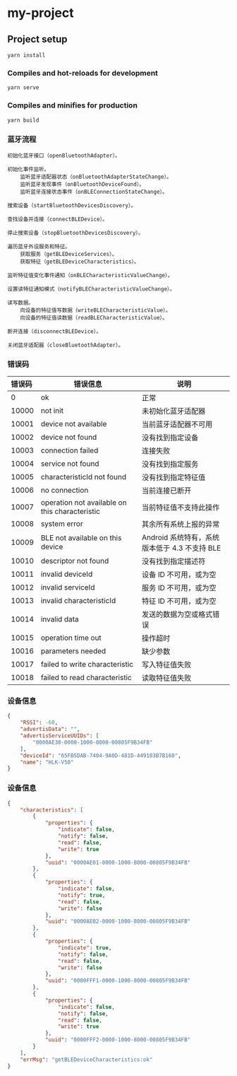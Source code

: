 # my-project

## Project setup
```
yarn install
```

### Compiles and hot-reloads for development
```
yarn serve
```

### Compiles and minifies for production
```
yarn build
```
### 蓝牙流程
```
初始化蓝牙接口（openBluetoothAdapter）。

初始化事件监听。
    监听蓝牙适配器状态（onBluetoothAdapterStateChange）。
    监听蓝牙发现事件（onBluetoothDeviceFound）。
    监听蓝牙连接状态事件（onBLEConnectionStateChange）。

搜索设备（startBluetoothDevicesDiscovery）。

查找设备并连接（connectBLEDevice）。

停止搜索设备（stopBluetoothDevicesDiscovery）。

遍历蓝牙外设服务和特征。
    获取服务（getBLEDeviceServices）。
    获取特征（getBLEDeviceCharacteristics）。

监听特征值变化事件通知（onBLECharacteristicValueChange）。

设置读特征通知模式（notifyBLECharacteristicValueChange）。

读写数据。
    向设备的特征值写数据（writeBLECharacteristicValue）。
    向设备的特征值读数据（readBLECharacteristicValue）。

断开连接（disconnectBLEDevice）。

关闭蓝牙适配器（closeBluetoothAdapter）。
```
### 错误码

| 错误码 | 错误信息                                       | 说明                                          |
| :----- | ---------------------------------------------- | --------------------------------------------- |
| 0      | ok                                             | 正常                                          |
| 10000  | not init                                       | 未初始化蓝牙适配器                            |
| 10001  | device not available                           | 当前蓝牙适配器不可用                          |
| 10002  | device not found                               | 没有找到指定设备                              |
| 10003  | connection failed                              | 连接失败                                      |
| 10004  | service not found                              | 没有找到指定服务                              |
| 10005  | characteristicId not found                     | 没有找到指定特征值                            |
| 10006  | no connection                                  | 当前连接已断开                                |
| 10007  | operation not available on this characteristic | 当前特征值不支持此操作                        |
| 10008  | system error                                   | 其余所有系统上报的异常                        |
| 10009  | BLE not available on this device               | Android 系统特有，系统版本低于 4.3 不支持 BLE |
| 10010  | descriptor not found                           | 没有找到指定描述符                            |
| 10011  | invalid deviceId                               | 设备 ID 不可用，或为空                        |
| 10012  | invalid serviceId                              | 服务 ID 不可用，或为空                        |
| 10013  | invalid characteristicId                       | 特征 ID 不可用，或为空                        |
| 10014  | invalid data                                   | 发送的数据为空或格式错误                      |
| 10015  | operation time out                             | 操作超时                                      |
| 10016  | parameters needed                              | 缺少参数                                      |
| 10017  | failed to write characteristic                 | 写入特征值失败                                |
| 10018  | failed to read characteristic                  | 读取特征值失败                                |


### 设备信息
```json
{
    "RSSI": -60,
    "advertisData": "",
    "advertisServiceUUIDs": [
        "0000AE30-0000-1000-8000-00805F9B34FB"
    ],
    "deviceId": "65FB5DAB-7404-9A0D-481D-449103B7B160",
    "name": "HLK-V50"
}
```

### 设备信息
```json
{
    "characteristics": [
        {
            "properties": {
                "indicate": false,
                "notify": false,
                "read": false,
                "write": true
            },
            "uuid": "0000AE01-0000-1000-8000-00805F9B34FB"
        },
        {
            "properties": {
                "indicate": false,
                "notify": true,
                "read": false,
                "write": false
            },
            "uuid": "0000AE02-0000-1000-8000-00805F9B34FB"
        },
        {
            "properties": {
                "indicate": true,
                "notify": false,
                "read": false,
                "write": false
            },
            "uuid": "0000FFF1-0000-1000-8000-00805F9B34FB"
        },
        {
            "properties": {
                "indicate": false,
                "notify": false,
                "read": false,
                "write": true
            },
            "uuid": "0000FFF2-0000-1000-8000-00805F9B34FB"
        }
    ],
    "errMsg": "getBLEDeviceCharacteristics:ok"
}
```